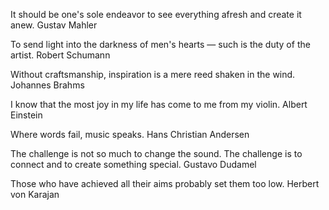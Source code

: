 It should be one's sole endeavor to see everything afresh and create it anew.
Gustav Mahler

To send light into the darkness of men's hearts — such is the duty of the artist.
Robert Schumann

Without craftsmanship, inspiration is a mere reed shaken in the wind.
Johannes Brahms

I know that the most joy in my life has come to me from my violin.
Albert Einstein

Where words fail, music speaks.
Hans Christian Andersen

The challenge is not so much to change the sound. The challenge is to connect and to create something special.
Gustavo Dudamel

Those who have achieved all their aims probably set them too low.
Herbert von Karajan
